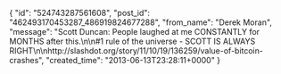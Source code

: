  {
   "id": "524743287561608",
   "post_id": "462493170453287_486919824677288",
   "from_name": "Derek Moran",
   "message": "Scott Duncan: People laughed at me CONSTANTLY for MONTHS after this.\n\n#1 rule of the universe - SCOTT IS ALWAYS RIGHT\n\nhttp://slashdot.org/story/11/10/19/136259/value-of-bitcoin-crashes",
   "created_time": "2013-06-13T23:28:11+0000"
 }

